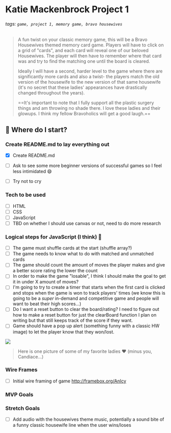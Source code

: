 # Katie Mackenbrock Project 1

###### tags: `game, project 1, memory game, bravo housewives`

> A fun twist on your classic memory game, this will be a Bravo Housewives themed memory card game. Players will have to click on a grid of "cards", and each card will reveal one of our beloved Housewives. The player will then have to remember where that card was and try to find the matching one until the board is cleared. 
> 
> Ideally I will have a second, harder level to the game where there are significantly more cards and also a twist- the players match the old version of the housewife to the new version of that same housewife (it's no secret that these ladies' appearances have drastically changed throughout the years). 
> 
> ==It's important to note that I fully support all the plastic surgery things and am throwing no shade there. I love these ladies and their glowups. I think my fellow Bravoholics will get a good laugh.==

## :memo: Where do I start?

### Create README.md to lay everything out

- [x] Create README.md
- [ ] Ask to see some more beginner versions of successful games so I feel less intimidated :smile: 
- [ ] Try not to cry
 

### Tech to be used
- [ ] HTML
- [ ] CSS
- [ ] JavaScript
- [ ] TBD on whether I should use canvas or not, need to do more research

### Logical steps for JavaScript (I think)  :shrug:

- [ ] The game must shuffle cards at the start (shuffle array?)
- [ ] The game needs to know what to do with matched and unmatched cards
- [ ] The game should count the amount of moves the player makes and give a better score rating the lower the count
- [ ] In order to make the game "losable", I think I should make the goal to get it in under X amount of moves?
- [ ] I'm going to try to create a timer that starts when the first card is clicked and stops when the game is won to track players' times (we know this is going to be a *super* in-demand and competitive game and people will want to beat their high scores...)
- [ ] Do I want a reset button to clear the board/rating? I need to figure out how to make a reset button for just the clearBoard function I plan on writing but that still keeps track of the score if they want.
- [ ] Game should have a pop up alert (something funny with a classic HW image) to let the player know that they won/lost.

![](https://i.imgur.com/x9kUM1X.jpg)
> Here is one picture of some of my favorite ladies :heart: (minus you, Candiace...)

### Wire Frames

- [ ] Initial wire framing of game http://framebox.org/AnIcy

### MVP Goals

### Stretch Goals

- [ ] Add audio with the housewives theme music, potentially a sound bite of a funny classic housewife line when the user wins/loses

